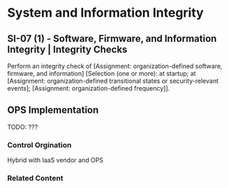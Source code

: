 # System and Information Integrity
## SI-07 (1) - Software, Firmware, and Information Integrity | Integrity Checks

Perform an integrity check of [Assignment: organization-defined software, firmware, and information] [Selection (one or more): at startup; at [Assignment: organization-defined transitional states or security-relevant events]; [Assignment: organization-defined frequency]].

## OPS Implementation

TODO: ???

### Control Orgination

Hybrid with IaaS vendor and OPS

### Related Content

